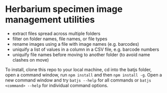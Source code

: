 # Herbarium specimen image management utilities

- extract files spread across multiple folders
- filter on folder names, file names, or file types
- rename images using a file with image names (e.g. barcodes)
- uniquify a list of values in a column in a CSV file, e.g. barcode numbers
- uniquify file names before moving to another folder (to avoid name clashes on move)

To install, clone this repo to your local machine, cd into the batjs folder, open a command window, run `npm install` and then `npm install -g`. Open a new command window and try `batjs --help` for all commands or `batjs <command> --help` for individual command options.